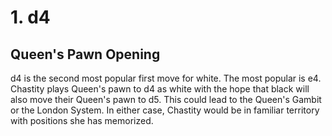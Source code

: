# 1. d4
## Queen's Pawn Opening

d4 is the second most popular first move for white. The most popular is e4.
Chastity plays Queen's pawn to d4 as white with the hope that black will also move their Queen's pawn to d5. This could lead to the Queen's Gambit or the London System. In either case, Chastity would be in familiar territory with positions she has memorized.